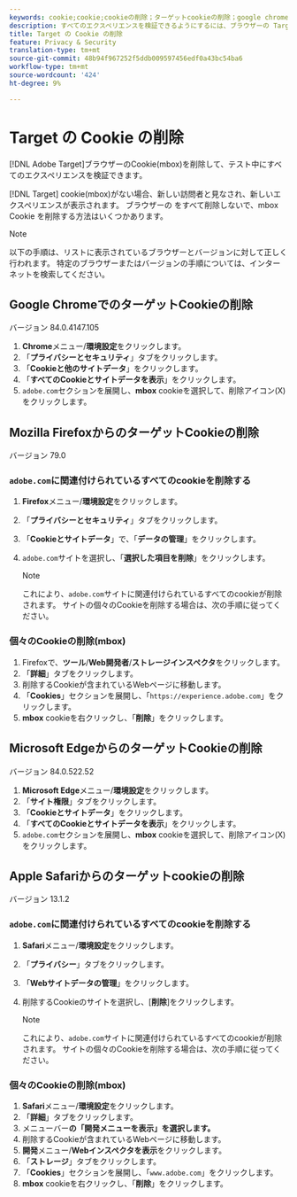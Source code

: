 ```yaml
---
keywords: cookie;cookie;cookieの削除；ターゲットcookieの削除；google chrome;chrome;mozilla;firefox;microsoft edge;safari
description: すべてのエクスペリエンスを検証できるようにするには、ブラウザーの Target の Cookie を削除します。
title: Target の Cookie の削除
feature: Privacy & Security
translation-type: tm+mt
source-git-commit: 48b94f967252f5ddb009597456edf0a43bc54ba6
workflow-type: tm+mt
source-wordcount: '424'
ht-degree: 9%

---
```



# Target の Cookie の削除

[!DNL Adobe Target]ブラウザーのCookie(mbox)を削除して、テスト中にすべてのエクスペリエンスを検証できます。

[!DNL Target] cookie(mbox)がない場合、新しい訪問者と見なされ、新しいエクスペリエンスが表示されます。 ブラウザーの をすべて削除しないで、mbox Cookie を削除する方法はいくつかあります。

>[!NOTE]
>
>以下の手順は、リストに表示されているブラウザーとバージョンに対して正しく行われます。 特定のブラウザーまたはバージョンの手順については、インターネットを検索してください。

## Google ChromeでのターゲットCookieの削除

バージョン 84.0.4147.105

1. **Chrome**&#x200B;メニュー/**環境設定**&#x200B;をクリックします。
1. 「**プライバシーとセキュリティ**」タブをクリックします。
1. 「**Cookieと他のサイトデータ**」をクリックします。
1. 「**すべてのCookieとサイトデータを表示**」をクリックします。
1. `adobe.com`セクションを展開し、**mbox** cookieを選択して、削除アイコン(X)をクリックします。

## Mozilla FirefoxからのターゲットCookieの削除

バージョン 79.0

### `adobe.com`に関連付けられているすべてのcookieを削除する

1. **Firefox**&#x200B;メニュー/**環境設定**&#x200B;をクリックします。
1. 「**プライバシーとセキュリティ**」タブをクリックします。
1. 「**Cookieとサイトデータ**」で、「**データの管理**」をクリックします。
1. `adobe.com`サイトを選択し、「**選択した項目を削除**」をクリックします。

   >[!NOTE]
   >
   >これにより、`adobe.com`サイトに関連付けられているすべてのcookieが削除されます。 サイトの個々のCookieを削除する場合は、次の手順に従ってください。

### 個々のCookieの削除(mbox)

1. Firefoxで、**ツール**/**Web開発者**/**ストレージインスペクタ**&#x200B;をクリックします。
1. 「**詳細**」タブをクリックします。
1. 削除するCookieが含まれているWebページに移動します。
1. 「**Cookies**」セクションを展開し、「`https://experience.adobe.com`」をクリックします。
1. **mbox** cookieを右クリックし、「**削除**」をクリックします。

## Microsoft EdgeからのターゲットCookieの削除

バージョン 84.0.522.52

1. **Microsoft Edge**&#x200B;メニュー/**環境設定**&#x200B;をクリックします。
1. 「**サイト権限**」タブをクリックします。
1. 「**Cookieとサイトデータ**」をクリックします。
1. 「**すべてのCookieとサイトデータを表示**」をクリックします。
1. `adobe.com`セクションを展開し、**mbox** cookieを選択して、削除アイコン(X)をクリックします。

## Apple Safariからのターゲットcookieの削除

バージョン 13.1.2

### `adobe.com`に関連付けられているすべてのcookieを削除する

1. **Safari**&#x200B;メニュー/**環境設定**&#x200B;をクリックします。
1. 「**プライバシー**」タブをクリックします。
1. 「**Webサイトデータの管理**」をクリックします。
1. 削除するCookieのサイトを選択し、[**削除**]をクリックします。

   >[!NOTE]
   >
   >これにより、`adobe.com`サイトに関連付けられているすべてのcookieが削除されます。 サイトの個々のCookieを削除する場合は、次の手順に従ってください。

### 個々のCookieの削除(mbox)

1. **Safari**&#x200B;メニュー/**環境設定**&#x200B;をクリックします。
1. 「**詳細**」タブをクリックします。
1. メニューバー&#x200B;**の「開発メニューを表示」を選択します。**
1. 削除するCookieが含まれているWebページに移動します。
1. **開発**&#x200B;メニュー/**Webインスペクタを表示**&#x200B;をクリックします。
1. 「**ストレージ**」タブをクリックします。
1. 「**Cookies**」セクションを展開し、「`www.adobe.com`」をクリックします。
1. **mbox** cookieを右クリックし、「**削除**」をクリックします。
